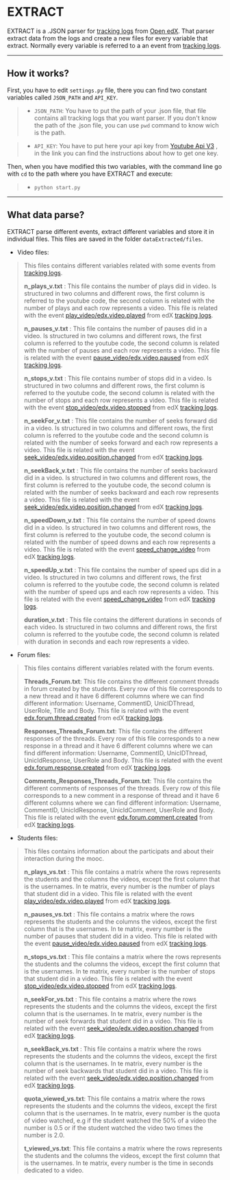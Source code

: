 EXTRACT
===================

EXTRACT is a .JSON parser for [tracking logs](http://edx.readthedocs.org/projects/devdata/en/latest/internal_data_formats/tracking_logs.html) from [Open edX](https://open.edx.org/). That parser extract data from the logs and create a new files for every variable that extract. Normally every variable is referred to a an event from  [tracking logs](http://edx.readthedocs.org/projects/devdata/en/latest/internal_data_formats/tracking_logs.html).

----------

How it works?
-------------

First, you have to edit `settings.py` file, there you can find two constant variables called `JSON_PATH` and `API_KEY`.

> - `JSON_PATH`: You have to put the path of your .json file, that file contains all tracking logs that you want parser.
> If you don't know the path of the .json file, you can use `pwd` command to know wich is the path.

> - `API_KEY`: You have to put here your api key from [Youtube Api V3](https://developers.google.com/youtube/v3/getting-started#intro) , in the link you can find the instructions about how to get one key.

Then, when you have modified this two variables, with the command line go with `cd` to the path where you have EXTRACT and execute:
>- `python start.py`


----------

What data parse?
-------------
EXTRACT parse different events, extract different variables and store it in individual files. This files are saved in the folder `dataExtracted/files`.



 - Video files:

> This files contains different variables related with some events from [tracking logs](http://edx.readthedocs.org/projects/devdata/en/latest/internal_data_formats/tracking_logs.html).
>
> **n_plays_v.txt** : This file contains the number of plays did in video. Is structured in two columns and different rows, the first column is referred to the youtube code, the second column is related with the number of plays and each row represents a video. This file is related with the event [play_video/edx.video.played](http://edx.readthedocs.org/projects/devdata/en/latest/internal_data_formats/tracking_logs.html#play-video-edx-video-played) from edX [tracking logs](http://edx.readthedocs.org/projects/devdata/en/latest/internal_data_formats/tracking_logs.html).
>
> **n_pauses_v.txt** : This file contains the number of pauses did in a video. Is structured in two columns and different rows, the first column is referred to the youtube code, the second column is related with the number of pauses and each row represents a video. This file is related with the event [pause_video/edx.video.paused](http://edx.readthedocs.org/projects/devdata/en/latest/internal_data_formats/tracking_logs.html#pause-video-edx-video-paused) from edX [tracking logs](http://edx.readthedocs.org/projects/devdata/en/latest/internal_data_formats/tracking_logs.html).
>
> **n_stops_v.txt** : This file contains number of stops did in a video. Is structured in two columns and different rows, the first column is referred to the youtube code, the second column is related with the number of stops and each row represents a video. This file is related with the event [stop_video/edx.video.stopped](http://edx.readthedocs.org/projects/devdata/en/latest/internal_data_formats/tracking_logs.html#stop-video-edx-video-stopped) from edX [tracking logs](http://edx.readthedocs.org/projects/devdata/en/latest/internal_data_formats/tracking_logs.html).
>
> **n_seekFor_v.txt** : This file contains the number of seeks forward did in a video. Is structured in two columns and different rows, the first column is referred to the youtube code and the second column is related with the number of seeks forward and each row represents a video. This file is related with the event [seek_video/edx.video.position.changed](http://edx.readthedocs.org/projects/devdata/en/latest/internal_data_formats/tracking_logs.html#seek-video-edx-video-position-changed) from edX [tracking logs](http://edx.readthedocs.org/projects/devdata/en/latest/internal_data_formats/tracking_logs.html).
>
> **n_seekBack_v.txt** : This file contains the number of seeks backward did in a video. Is structured in two columns and different rows, the first column is referred to the youtube code, the second column is related with the number of seeks backward and each row represents a video. This file is related with the event [seek_video/edx.video.position.changed](http://edx.readthedocs.org/projects/devdata/en/latest/internal_data_formats/tracking_logs.html#seek-video-edx-video-position-changed) from edX [tracking logs](http://edx.readthedocs.org/projects/devdata/en/latest/internal_data_formats/tracking_logs.html).
>
> **n_speedDown_v.txt** : This file contains the number of speed downs did in a video. Is structured in two columns and different rows, the first column is referred to the youtube code, the second column is related with the number of speed downs and each row represents a video. This file is related with the event [speed_change_video](http://edx.readthedocs.org/projects/devdata/en/latest/internal_data_formats/tracking_logs.html#speed-change-video) from edX [tracking logs](http://edx.readthedocs.org/projects/devdata/en/latest/internal_data_formats/tracking_logs.html).
>
> **n_speedUp_v.txt** : This file contains the number of speed ups did in a video. Is structured in two columns and different rows, the first column is referred to the youtube code, the second column is related with the number of speed ups and each row represents a video. This file is related with the event [speed_change_video](http://edx.readthedocs.org/projects/devdata/en/latest/internal_data_formats/tracking_logs.html#speed-change-video) from edX [tracking logs](http://edx.readthedocs.org/projects/devdata/en/latest/internal_data_formats/tracking_logs.html).
>
> **duration_v.txt** : This file contains the different durations in seconds of each video. Is structured in two columns and different rows, the first column is referred to the youtube code, the second column is related with duration in seconds and each row represents a video.

 - Forum files:

> This files contains different variables related with the forum events.
>
>  **Threads_Forum.txt**: This file contains the different comment threads in forum created by the students. Every row of this file corresponds to a new thread and it have 6 different columns where we can find different information: Username, CommentID, UnicIDThread, UserRole, Title and Body. This file is related with the event [edx.forum.thread.created](http://edx.readthedocs.org/projects/devdata/en/latest/internal_data_formats/tracking_logs.html#edx-forum-thread-created) from edX [tracking logs](http://edx.readthedocs.org/projects/devdata/en/latest/internal_data_formats/tracking_logs.html).
>
>  **Responses_Threads_Forum.txt**: This file contains the different responses of the threads. Every row of this file corresponds to a new response in a thread and it have 6 different columns where we can find different information: Username, CommentID, UnicIDThread, UnicIdResponse, UserRole and Body. This file is related with the event [edx.forum.response.created](http://edx.readthedocs.org/projects/devdata/en/latest/internal_data_formats/tracking_logs.html#edx-forum-response-created) from edX [tracking logs](http://edx.readthedocs.org/projects/devdata/en/latest/internal_data_formats/tracking_logs.html).
>
>  **Comments_Responses_Threads_Forum.txt**: This file contains the different comments of responses of the threads. Every row of this file corresponds to a new comment in a response of thread and it have 6 different columns where we can find different information: Username, CommentID, UnicIdResponse, UnicIdComment, UserRole and Body. This file is related with the event [edx.forum.comment.created](http://edx.readthedocs.org/projects/devdata/en/latest/internal_data_formats/tracking_logs.html#edx-forum-comment-created) from edX [tracking logs](http://edx.readthedocs.org/projects/devdata/en/latest/internal_data_formats/tracking_logs.html).

 - Students files:

>This files contains information about the participats and about their interaction during the mooc.
>
> **n_plays_vs.txt** : This file contains a matrix where the rows represents the students and the columns the videos, except the first column that is the usernames. In te matrix, every number is the number of plays that student did in a video.  This file is related with the event [play_video/edx.video.played](http://edx.readthedocs.org/projects/devdata/en/latest/internal_data_formats/tracking_logs.html#play-video-edx-video-played) from edX [tracking logs](http://edx.readthedocs.org/projects/devdata/en/latest/internal_data_formats/tracking_logs.html).
>
> **n_pauses_vs.txt** : This file contains a matrix where the rows represents the students and the columns the videos, except the first column that is the usernames. In te matrix, every number is the number of pauses that student did in a video. This file is related with the event [pause_video/edx.video.paused](http://edx.readthedocs.org/projects/devdata/en/latest/internal_data_formats/tracking_logs.html#pause-video-edx-video-paused) from edX [tracking logs](http://edx.readthedocs.org/projects/devdata/en/latest/internal_data_formats/tracking_logs.html).
>
> **n_stops_vs.txt** : This file contains a matrix where the rows represents the students and the columns the videos, except the first column that is the usernames. In te matrix, every number is the number of stops that student did in a video.  This file is related with the event [stop_video/edx.video.stopped](http://edx.readthedocs.org/projects/devdata/en/latest/internal_data_formats/tracking_logs.html#stop-video-edx-video-stopped) from edX [tracking logs](http://edx.readthedocs.org/projects/devdata/en/latest/internal_data_formats/tracking_logs.html).
>
> **n_seekFor_vs.txt** : This file contains a matrix where the rows represents the students and the columns the videos, except the first column that is the usernames. In te matrix, every number is the number of seek forwards that student did in a video.  This file is related with the event [seek_video/edx.video.position.changed](http://edx.readthedocs.org/projects/devdata/en/latest/internal_data_formats/tracking_logs.html#seek-video-edx-video-position-changed) from edX [tracking logs](http://edx.readthedocs.org/projects/devdata/en/latest/internal_data_formats/tracking_logs.html).
>
> **n_seekBack_vs.txt** : This file contains a matrix where the rows represents the students and the columns the videos, except the first column that is the usernames. In te matrix, every number is the number of seek backwards that student did in a video. This file is related with the event [seek_video/edx.video.position.changed](http://edx.readthedocs.org/projects/devdata/en/latest/internal_data_formats/tracking_logs.html#seek-video-edx-video-position-changed) from edX [tracking logs](http://edx.readthedocs.org/projects/devdata/en/latest/internal_data_formats/tracking_logs.html).
>
>**quota_viewed_vs.txt**: This file contains a matrix where the rows represents the students and the columns the videos, except the first column that is the usernames. In te matrix, every number is the quota of video watched, e.g if the student watched the 50% of a vídeo the number is 0.5 or if the student watched the video two times the number is 2.0.
>
> **t_viewed_vs.txt**: This file contains a matrix where the rows represents the students and the columns the videos, except the first column that is the usernames. In te matrix, every number is the time in seconds dedicated to a video.

